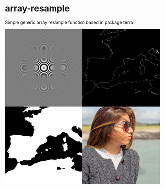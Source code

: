 # array-resample
Simple generic array resample function based in package terra

![array-resample](/testimages.png)

